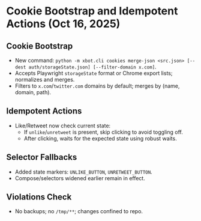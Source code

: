 # Cookie Bootstrap and Idempotent Actions (Oct 16, 2025)

## Cookie Bootstrap
- New command: `python -m xbot.cli cookies merge-json <src.json> [--dest auth/storageState.json] [--filter-domain x.com]`.
- Accepts Playwright `storageState` format or Chrome export lists; normalizes and merges.
- Filters to `x.com`/`twitter.com` domains by default; merges by (name, domain, path).

## Idempotent Actions
- Like/Retweet now check current state:
  - If `unlike`/`unretweet` is present, skip clicking to avoid toggling off.
  - After clicking, waits for the expected state using robust waits.

## Selector Fallbacks
- Added state markers: `UNLIKE_BUTTON`, `UNRETWEET_BUTTON`.
- Compose/selectors widened earlier remain in effect.

## Violations Check
- No backups; no `/tmp/**`; changes confined to repo.

